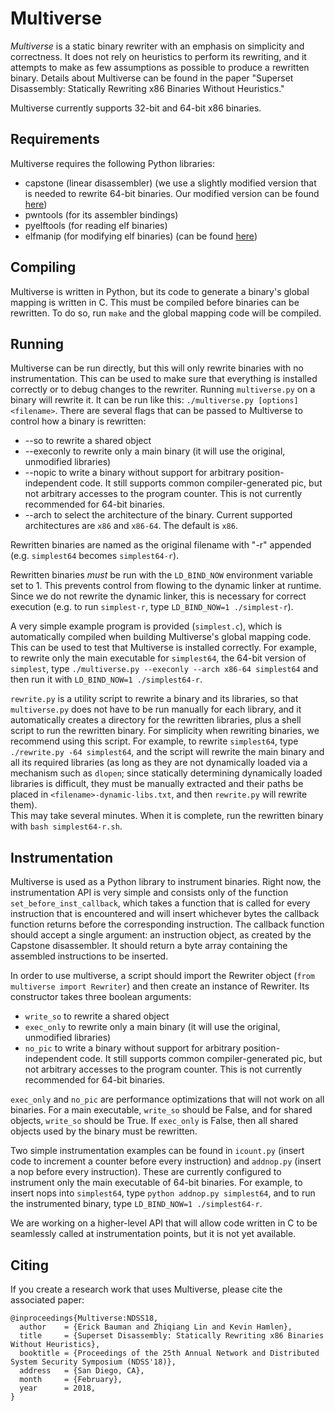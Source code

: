 # Multiverse

*Multiverse* is a static binary rewriter with an emphasis on simplicity and correctness.  It does not rely on heuristics to perform its rewriting, and it attempts to make as few assumptions as possible to produce a rewritten binary.  Details about Multiverse can be found in the paper "Superset Disassembly: Statically Rewriting x86 Binaries Without Heuristics."

Multiverse currently supports 32-bit and 64-bit x86 binaries.

## Requirements

Multiverse requires the following Python libraries:
* capstone (linear disassembler) (we use a slightly modified version that is needed to rewrite 64-bit binaries.  Our modified version can be found [here](https://github.com/baumane/capstone))
* pwntools (for its assembler bindings)
* pyelftools (for reading elf binaries)
* elfmanip (for modifying elf binaries) (can be found [here](https://github.com/schieb/ELFManip))

## Compiling

Multiverse is written in Python, but its code to generate a binary's global mapping is written in C.  This must be compiled before binaries can be rewritten.  To do so, run `make` and the global mapping code will be compiled.

## Running

Multiverse can be run directly, but this will only rewrite binaries with no instrumentation.  This can be used to make sure that everything is installed correctly or to debug changes to the rewriter.  Running `multiverse.py` on a binary will rewrite it.  It can be run like this: `./multiverse.py [options] <filename>`.  There are several flags that can be passed to Multiverse to control how a binary is rewritten:
* --so to rewrite a shared object
* --execonly to rewrite only a main binary (it will use the original, unmodified libraries)
* --nopic to write a binary without support for arbitrary position-independent code.  It still supports common compiler-generated pic, but not arbitrary accesses to the program counter.  This is not currently recommended for 64-bit binaries.
* --arch to select the architecture of the binary.  Current supported architectures are `x86` and `x86-64`.  The default is `x86`.

Rewritten binaries are named as the original filename with "-r" appended (e.g. `simplest64` becomes `simplest64-r`).

Rewritten binaries *must* be run with the `LD_BIND_NOW` environment variable set to 1.  This prevents control from flowing to the dynamic linker at runtime.  Since we do not rewrite the dynamic linker, this is necessary for correct execution (e.g. to run `simplest-r`, type `LD_BIND_NOW=1 ./simplest-r`).

A very simple example program is provided (`simplest.c`), which is automatically compiled when building Multiverse's global mapping code.  This can be used to test that Multiverse is installed correctly.  For example, to rewrite only the main executable for `simplest64`, the 64-bit version of `simplest`, type `./multiverse.py --execonly --arch x86-64 simplest64` and then run it with `LD_BIND_NOW=1 ./simplest64-r`.

`rewrite.py` is a utility script to rewrite a binary and its libraries, so that `multiverse.py` does not have to be run manually for each library, and it automatically creates a directory for the rewritten libraries, plus a shell script to run the rewritten binary.  For simplicity when rewriting binaries, we recommend using this script.  For example, to rewrite `simplest64`, type `./rewrite.py -64 simplest64`, 
and the script will rewrite the main binary and all its required libraries 
(as long as they are not dynamically loaded via a mechanism such as `dlopen`; since statically determining dynamically loaded libraries is difficult, they must be manually extracted and their paths be placed in `<filename>-dynamic-libs.txt`, and then `rewrite.py` will rewrite them).  
This may take several minutes.  When it is complete, run the rewritten binary with `bash simplest64-r.sh`.

## Instrumentation

Multiverse is used as a Python library to instrument binaries.  Right now, the instrumentation API is very simple and consists only of the function `set_before_inst_callback`, which takes a function that is called for every instruction that is encountered and will insert whichever bytes the callback function returns before the corresponding instruction.  The callback function should accept a single argument: an instruction object, as created by the Capstone disassembler.  It should return a byte array containing the assembled instructions to be inserted.

In order to use multiverse, a script should import the Rewriter object (`from multiverse import Rewriter`) and then create an instance of Rewriter.  Its constructor takes three boolean arguments:
* `write_so` to rewrite a shared object
* `exec_only` to rewrite only a main binary (it will use the original, unmodified libraries)
* `no_pic` to write a binary without support for arbitrary position-independent code.  It still supports common compiler-generated pic, but not arbitrary accesses to the program counter.  This is not currently recommended for 64-bit binaries.

`exec_only` and `no_pic` are performance optimizations that will not work on all binaries.  For a main executable, `write_so` should be False, and for shared objects, `write_so` should be True.  If `exec_only` is False, then all shared objects used by the binary must be rewritten.

Two simple instrumentation examples can be found in `icount.py` (insert code to increment a counter before every instruction) and `addnop.py` (insert a nop before every instruction).  These are currently configured to instrument only the main executable of 64-bit binaries.  For example, to insert nops into `simplest64`, type `python addnop.py simplest64`, and to run the instrumented binary, type `LD_BIND_NOW=1 ./simplest64-r`.

We are working on a higher-level API that will allow code written in C to be seamlessly called at instrumentation points, but it is not yet available.

## Citing

If you create a research work that uses Multiverse, please cite the associated paper:

```
@inproceedings{Multiverse:NDSS18,
  author    = {Erick Bauman and Zhiqiang Lin and Kevin Hamlen},
  title     = {Superset Disassembly: Statically Rewriting x86 Binaries Without Heuristics},
  booktitle = {Proceedings of the 25th Annual Network and Distributed System Security Symposium (NDSS'18)},
  address   = {San Diego, CA},
  month     = {February},
  year      = 2018,
}
```
